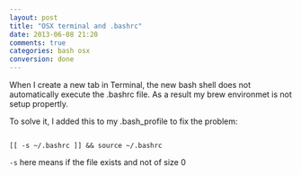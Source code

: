 ```yaml
---
layout: post
title: "OSX terminal and .bashrc"
date: 2013-06-08 21:20
comments: true
categories: bash osx
conversion: done
---
```


When I create a new tab in Terminal, the new bash shell does not automatically execute the .bashrc file. As a result my brew environmet is not setup propertly.

To solve it, I added this to my .bash_profile to fix the problem:

```

[[ -s ~/.bashrc ]] && source ~/.bashrc

```

``-s`` here means if the file exists and not of size 0

